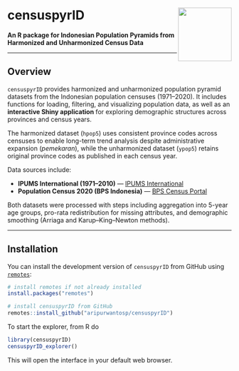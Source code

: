 # censuspyrID <img src="https://www.r-project.org/Rlogo.png" align="right" height="120"/>

**An R package for Indonesian Population Pyramids from Harmonized and Unharmonized Census Data**

---

## Overview

`censuspyrID` provides harmonized and unharmonized population pyramid datasets
from the Indonesian population censuses (1971–2020).
It includes functions for loading, filtering, and visualizing population data,
as well as an **interactive Shiny application** for exploring demographic structures
across provinces and census years.

The harmonized dataset (`hpop5`) uses consistent province codes across censuses
to enable long-term trend analysis despite administrative expansion
(*pemekaran*), while the unharmonized dataset (`ypop5`) retains original province
codes as published in each census year.

Data sources include:

- **IPUMS International (1971–2010)** — [IPUMS International](https://doi.org/10.18128/D020.V7.6)
- **Population Census 2020 (BPS Indonesia)** — [BPS Census Portal](http://sensus.bps.go.id/topik/tabular/sp2020/3)

Both datasets were processed with steps including aggregation into 5-year age groups,
pro-rata redistribution for missing attributes, and demographic smoothing
(Arriaga and Karup–King–Newton methods).

---

## Installation

You can install the development version of `censuspyrID` from GitHub using [`remotes`](https://cran.r-project.org/package=remotes):

```r
# install remotes if not already installed
install.packages("remotes")

# install censuspyrID from GitHub
remotes::install_github("aripurwantosp/censuspyrID")
```
To start the explorer, from R do
```r
library(censuspyrID)
censuspyrID_explorer()

```
This will open the interface in your default web browser.
